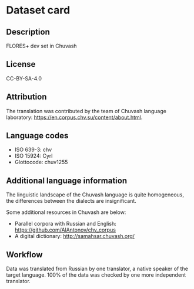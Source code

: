 # Dataset card

## Description

FLORES+ dev set in Chuvash

## License

CC-BY-SA-4.0

## Attribution

The translation was contributed by the team of Chuvash language laboratory: https://en.corpus.chv.su/content/about.html.

## Language codes

* ISO 639-3: chv
* ISO 15924: Cyrl
* Glottocode: chuv1255


## Additional language information

The linguistic landscape of the Chuvash language is quite homogeneous, the differences between the dialects are insignificant.

Some additional resources in Chuvash are below: 

- Parallel corpora with Russian and English: https://github.com/AlAntonov/chv_corpus
- A digital dictionary: http://samahsar.chuvash.org/

## Workflow

Data was translated from Russian by one translator, a native speaker of the target language. 100% of the data was checked by one more independent translator.

